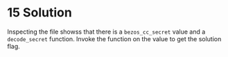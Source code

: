 # 15 Solution
Inspecting the file showss that there is a `bezos_cc_secret` value and a `decode_secret` function. Invoke the function on the value to get the solution flag.